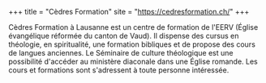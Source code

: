 +++
title = "Cèdres Formation"
site = "https://cedresformation.ch/"
+++

Cèdres Formation à Lausanne est un centre de formation de l'EERV (Église évangélique réformée du canton de Vaud). Il dispense des cursus en théologie, en spiritualité, une formation bibliques et de propose des cours de langues anciennes. Le Séminaire de culture théologique est une possibilité d'accéder au ministère diaconale dans une Église romande. Les cours et formations sont s'adressent à toute personne intéressée.
